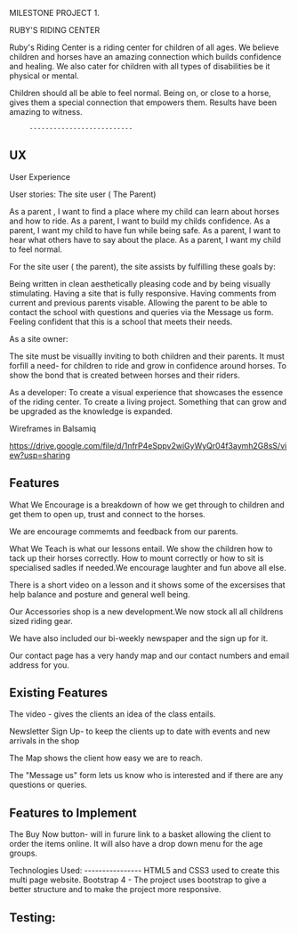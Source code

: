 MILESTONE PROJECT 1.

RUBY'S RIDING CENTER

Ruby's Riding Center is a riding center for children of all ages. We believe children and horses have an amazing connection which builds confidence and healing.
We also cater for children with all types of disabilities be it physical or mental.

Children should all be able to feel normal. Being on, or close to a horse, gives them a special connection that empowers them. Results have been amazing to witness.

         --------------------------
UX
---

User Experience

User stories:
 The site user ( The Parent)

 As a parent , I want to find a place where my child can learn about horses and how to ride.
 As a parent, I want to build my childs confidence.
 As a parent, I want my child to have fun while being safe.
 As a parent, I want to hear what others have to say about the place.
 As a parent, I want my child to feel normal.

 For the site user ( the parent), the site assists by fulfilling these goals by:

 Being written in clean aesthetically pleasing code and by being visually stimulating.
 Having a site that is fully responsive.
 Having comments from current and previous parents visable.
 Allowing the parent to be able to contact the school with questions and queries via the Message us form.
 Feeling confident that this is a school that meets their needs.

 As a site owner:

 The site must be visuallly inviting to both children and their parents.
 It must forfill a need- for children to ride and grow in confidence around horses.
 To show the bond that is created between horses and their riders.

 As a developer:
 To create a visual experience that showcases the essence of the riding center.
 To create a living project. Something that can grow and be upgraded as the knowledge is expanded.

Wireframes in Balsamiq

https://drive.google.com/file/d/1nfrP4eSppv2wiGyWyQr04f3aymh2G8sS/view?usp=sharing

Features
--------
What We Encourage is a breakdown of how we get through to children and get them to open up, trust and connect to the horses.

We are encourage commemts and feedback from our parents.

What We Teach is what our lessons entail.
We show the children how to tack up their horses correctly. How to mount correctly or how to sit is specialised sadles if needed.We encourage laughter and fun above all else.

There is a short video on a lesson and it shows some of the excersises that help balance and posture and general well being.

Our Accessories shop is a new development.We now stock all 
all childrens sized riding gear.

We have also included our bi-weekly newspaper and the sign up for it.

Our contact page has a very handy map and our contact numbers and email address for you.

Existing Features
 ----------------
  The video - gives the clients an idea of the class entails.

  Newsletter Sign Up- to keep the clients up to date with events and new arrivals in the shop
  
  The Map shows the client how easy we are to reach.

  The "Message us" form lets us know who is interested and if there are any questions or queries.

  Features to Implement
  ---------------------
   The Buy Now button- will in furure link to a basket allowing the client to order the items online.
   It will also have a drop down menu for the age groups.

   Technologies Used:
    ----------------
   HTML5 and CSS3 used to create this multi page website.
    Bootstrap 4
    - The project uses bootstrap to give a better structure and to make the project more responsive.

   Testing:
   ---------